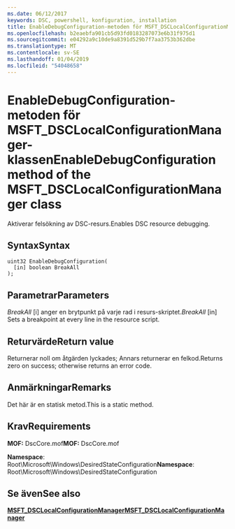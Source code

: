 ```yaml
---
ms.date: 06/12/2017
keywords: DSC, powershell, konfiguration, installation
title: EnableDebugConfiguration-metoden för MSFT_DSCLocalConfigurationManager-klassen
ms.openlocfilehash: b2eaebfa901cb5d93fd0183287073e6b31f975d1
ms.sourcegitcommit: e04292a9c10de9a8391d529b7f7aa3753b362dbe
ms.translationtype: MT
ms.contentlocale: sv-SE
ms.lasthandoff: 01/04/2019
ms.locfileid: "54048658"
---
```

# <a name="enabledebugconfiguration-method-of-the-msftdsclocalconfigurationmanager-class"></a><span data-ttu-id="f8fb0-103">EnableDebugConfiguration-metoden för MSFT_DSCLocalConfigurationManager-klassen</span><span class="sxs-lookup"><span data-stu-id="f8fb0-103">EnableDebugConfiguration method of the MSFT_DSCLocalConfigurationManager class</span></span>

<span data-ttu-id="f8fb0-104">Aktiverar felsökning av DSC-resurs.</span><span class="sxs-lookup"><span data-stu-id="f8fb0-104">Enables DSC resource debugging.</span></span>

## <a name="syntax"></a><span data-ttu-id="f8fb0-105">Syntax</span><span class="sxs-lookup"><span data-stu-id="f8fb0-105">Syntax</span></span>

```mof
uint32 EnableDebugConfiguration(
  [in] boolean BreakAll
);
```

## <a name="parameters"></a><span data-ttu-id="f8fb0-106">Parametrar</span><span class="sxs-lookup"><span data-stu-id="f8fb0-106">Parameters</span></span>

<span data-ttu-id="f8fb0-107">*BreakAll* \[i\] anger en brytpunkt på varje rad i resurs-skriptet.</span><span class="sxs-lookup"><span data-stu-id="f8fb0-107">*BreakAll* \[in\] Sets a breakpoint at every line in the resource script.</span></span>

## <a name="return-value"></a><span data-ttu-id="f8fb0-108">Returvärde</span><span class="sxs-lookup"><span data-stu-id="f8fb0-108">Return value</span></span>

<span data-ttu-id="f8fb0-109">Returnerar noll om åtgärden lyckades; Annars returnerar en felkod.</span><span class="sxs-lookup"><span data-stu-id="f8fb0-109">Returns zero on success; otherwise returns an error code.</span></span>

## <a name="remarks"></a><span data-ttu-id="f8fb0-110">Anmärkningar</span><span class="sxs-lookup"><span data-stu-id="f8fb0-110">Remarks</span></span>

<span data-ttu-id="f8fb0-111">Det här är en statisk metod.</span><span class="sxs-lookup"><span data-stu-id="f8fb0-111">This is a static method.</span></span>

## <a name="requirements"></a><span data-ttu-id="f8fb0-112">Krav</span><span class="sxs-lookup"><span data-stu-id="f8fb0-112">Requirements</span></span>

<span data-ttu-id="f8fb0-113">**MOF:** DscCore.mof</span><span class="sxs-lookup"><span data-stu-id="f8fb0-113">**MOF:** DscCore.mof</span></span>

<span data-ttu-id="f8fb0-114">**Namespace**: Root\Microsoft\Windows\DesiredStateConfiguration</span><span class="sxs-lookup"><span data-stu-id="f8fb0-114">**Namespace**: Root\Microsoft\Windows\DesiredStateConfiguration</span></span>

## <a name="see-also"></a><span data-ttu-id="f8fb0-115">Se även</span><span class="sxs-lookup"><span data-stu-id="f8fb0-115">See also</span></span>

[<span data-ttu-id="f8fb0-116">**MSFT_DSCLocalConfigurationManager**</span><span class="sxs-lookup"><span data-stu-id="f8fb0-116">**MSFT_DSCLocalConfigurationManager**</span></span>](msft-dsclocalconfigurationmanager.md)